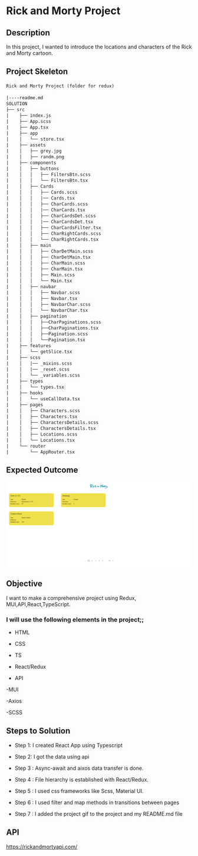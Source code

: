 # Rick and Morty Project

## Description

In this project, I wanted to introduce the locations and characters of the Rick and Morty cartoon.

## Project Skeleton


```
Rick and Morty Project (folder for redux)

|----readme.md     
SOLUTION
├── src
|    ├── index.js
|    ├── App.scss
|    ├── App.tsx
|    ├── app
|    │   └── store.tsx
|    ├── assets
|    │   ├── grey.jpg
|    │   ├── randm.png
|    ├── components
|    │   ├── buttons
|    │   │   ├── FiltersBtn.scss
|    │   │   └── FiltersBtn.tsx
|    │   ├── Cards
|    │   │   ├── Cards.scss
|    │   │   |── Cards.tsx
|    │   │   ├── CharCards.scss
|    │   │   |── CharCards.tsx
|    │   │   ├── CharCardsDet.scss
|    │   │   |── CharCardsDet.tsx
|    │   │   ├── CharCardsFilter.tsx
|    │   │   ├── CharRightCards.scss
|    │   │   └── CharRightCards.tsx
|    │   ├── main
|    │   │   ├── CharDetMain.scss
|    │   │   ├── CharDetMain.tsx
|    │   │   ├── CharMain.scss
|    │   │   ├── CharMain.tsx
|    │   │   ├── Main.scss
|    │   │   └── Main.tsx
|    │   ├── navbar
|    │   │   ├── Navbar.scss
|    │   │   ├── Navbar.tsx
|    │   │   ├── NavbarChar.scss
|    │   │   └── NavbarChar.tsx
|    │   ├── pagination
|    │   │   ├──CharPaginations.scss
|    │   │   ├──CharPaginations.tsx
|    │   │   ├──Pagination.scss
|    │   │   └──Pagination.tsx
|    ├── features
|    │   └── getSlice.tsx
|    ├── scss
|    │   |── _mixins.scss
|    │   |── _reset.scss
|    │   └── _variables.scss
|    ├── types
|    │   └── types.tsx
|    ├── hooks
|    │   └── useCallData.tsx
|    ├── pages
|    │   ├── Characters.scss
|    │   ├── Characters.tsx
|    │   ├── CharactersDetails.scss
|    │   ├── CharactersDetails.tsx
|    │   ├── Locations.scss
|    │   └── Locations.tsx
|    └── router
|        └── AppRouter.tsx
```

## Expected Outcome

![Rick and Morty](./src/asset/RickandMorty1.gif)

## Objective

I want to make a comprehensive project using Redux, MUI,API,React,TypeScript.

### I will use the following elements in the project;;

- HTML

- CSS

- TS

- React/Redux

- API

-MUI

-Axios

-SCSS


## Steps to Solution

- Step 1: I created React App using Typescript

- Step 2: I got the data using api

- Step 3 : Async-await and aixos data transfer is done.

- Step 4 : File hierarchy is established with React/Redux.

- Step 5 : I used css frameworks like Scss, Material UI.

- Step 6 : I used filter and map methods in transitions between pages

- Step 7 : I added the project gif to the project and my README.md file


## API
https://rickandmortyapi.com/
```

```

